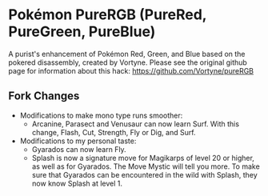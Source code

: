 # Pokémon PureRGB (PureRed, PureGreen, PureBlue)

A purist's enhancement of Pokémon Red, Green, and Blue based on the pokered disassembly, created by Vortyne. Please see the original github page for information about this hack: https://github.com/Vortyne/pureRGB

## Fork Changes

- Modifications to make mono type runs smoother:
  - Arcanine, Parasect and Venusaur can now learn Surf. With this change,  Flash, Cut, Strength, Fly or Dig, and Surf.
- Modifications to my personal taste:
  - Gyarados can now learn Fly.
  - Splash is now a signature move for Magikarps of level 20 or higher, as well as for Gyarados. The Move Mystic will tell you more. To make sure that Gyarados can be encountered in the wild with Splash, they now know Splash at level 1.